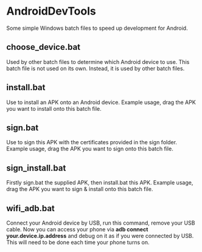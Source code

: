 # AndroidDevTools
<p>Some simple Windows batch files to speed up development for Android.</p>

<h2>choose_device.bat</h2>
<p>Used by other batch files to determine which Android device to use. This batch file is not used on its own. Instead, it is used by other batch files.</p>

<h2>install.bat</h2>
<p>Use to install an APK onto an Android device. Example usage, drag the APK you want to install onto this batch file.</p>

<h2>sign.bat</h2>
<p>Use to sign this APK with the certificates provided in the sign folder. Example usage, drag the APK you want to sign onto this batch file.</p>

<h2>sign_install.bat</h2>
<p>Firstly sign.bat the supplied APK, then install.bat this APK. Example usage, drag the APK you want to sign & install onto this batch file.</p>

<h2>wifi_adb.bat</h2>
<p>Connect your Android device by USB, run this command, remove your USB cable. Now you can access your phone via <b>adb connect your.device.ip.address</b> and debug on it as if you were connected by USB. This will need to be done each time your phone turns on.</p>

